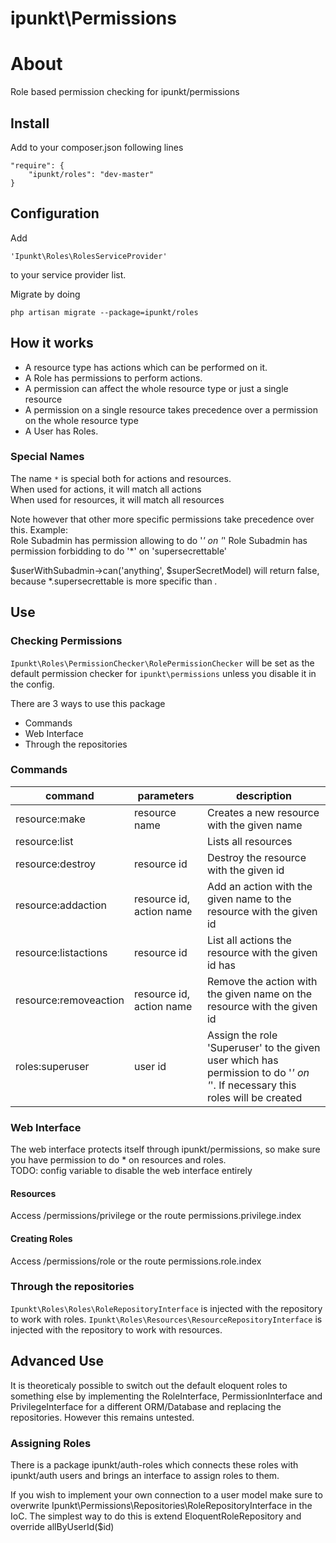 ipunkt\Permissions
==================

# About

Role based permission checking for ipunkt/permissions

## Install

Add to your composer.json following lines

	"require": {
		"ipunkt/roles": "dev-master"
	}

## Configuration

Add 

    'Ipunkt\Roles\RolesServiceProvider'
    
to your service provider list.

Migrate by doing

    php artisan migrate --package=ipunkt/roles

## How it works

- A resource type has actions which can be performed on it.
- A Role has permissions to perform actions.
- A permission can affect the whole resource type or just a single resource
- A permission on a single resource takes precedence over a permission on the whole resource type
- A User has Roles.

### Special Names

The name `*` is special both for actions and resources.  
When used for actions, it will match all actions  
When used for resources, it will match all resources  

Note however that other more specific permissions take precedence over this.
Example:  
Role Subadmin has permission allowing to do '*' on '*'
Role Subadmin has permission forbidding to do '*' on 'supersecrettable'

$userWithSubadmin->can('anything', $superSecretModel) will return false, because *.supersecrettable is more specific than *.*

## Use

### Checking Permissions
`Ipunkt\Roles\PermissionChecker\RolePermissionChecker` will be set as the default permission checker for `ipunkt\permissions`
unless you disable it in the config.

There are 3 ways to use this package

- Commands
- Web Interface
- Through the repositories

### Commands

command                 | parameters                    | description
------------------------|-------------------------------|------------
resource:make           | resource name                 | Creates a new resource with the given name
resource:list           |                               | Lists all resources
resource:destroy        | resource id                   | Destroy the resource with the given id
resource:addaction      | resource id, action name      | Add an action with the given name to the resource with the given id
resource:listactions    | resource id                   | List all actions the resource with the given id has
resource:removeaction   | resource id, action name      | Remove the action with the given name on the resource with the given id
roles:superuser         | user id                       | Assign the role 'Superuser' to the given user which has permission to do '*' on '*'. If necessary this roles will be created

### Web Interface

The web interface protects itself through ipunkt/permissions, so make sure you have permission to do * on resources and roles.  
TODO: config variable to disable the web interface entirely

#### Resources
Access /permissions/privilege or the route permissions.privilege.index

#### Creating Roles
Access /permissions/role or the route permissions.role.index

### Through the repositories
`Ipunkt\Roles\Roles\RoleRepositoryInterface` is injected with the repository to work with roles.
`Ipunkt\Roles\Resources\ResourceRepositoryInterface` is injected with the repository to work with resources.

## Advanced Use
It is theoreticaly possible to switch out the default eloquent roles to something else by implementing the RoleInterface,
PermissionInterface and PrivilegeInterface for a different ORM/Database and replacing the repositories. However this remains
untested.

### Assigning Roles
There is a package ipunkt/auth-roles which connects these roles with ipunkt/auth users and brings an interface to
assign roles to them.

If you wish to implement your own connection to a user model make sure to overwrite
Ipunkt\Permissions\Repositories\RoleRepositoryInterface in the IoC.
The simplest way to do this is extend EloquentRoleRepository and override allByUserId($id)

